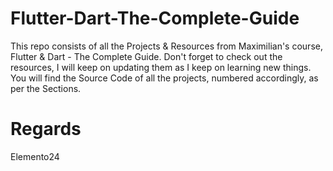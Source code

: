 # Flutter-Dart-The-Complete-Guide
This repo consists of all the Projects &amp; Resources from Maximilian's course, Flutter & Dart - The Complete Guide.
Don't forget to check out the resources, I will keep on updating them as I keep on learning new things.
You will find the Source Code of all the projects, numbered accordingly, as per the Sections.

# Regards
Elemento24
